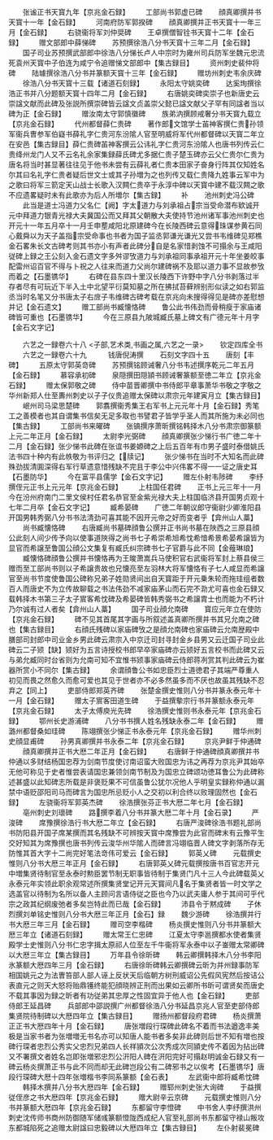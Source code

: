 <!-- { "loadSidebar": true } -->
　　张谧正书天寳九年【京兆金石録】
　　工部尚书郭虚已碑
　　顔真卿撰并书天寳十一年【金石録】
　　河南府防军郭揆碑
　　顔真卿撰并正书天寳十一年三月【金石録】
　　右骁衞将军刘仲奨碑
　　王卓撰僧智铨书天寳十二年【金石録】
　　赠文部郎中薛悌碑
　　苏预撰徐浩八分书天寳十三年二月【金石録】
　　国子司业苏预撰武部郎中徐浩八分悌长卢人中宗时为雍州司兵防军坐魏元忠流死袁州天寳中子伯连为咸宁令追赠悌文部郎中【集古録目】
　　资州刺史裴仲将碑
　　陆璩撰徐浩八分书并篆额天寳十三年【金石録】
　　赠坊州刺史韦余庆碑
　　徐浩八分书天寳十三载【诸道石刻録】
　　永阳太守姚奕碑
　　达奚珣撰徐浩正书并八分题额天寳十四年二月【金石録】
　　右唐姚奕碑奕崇子也新唐史云崇諡文献而此碑及张説所撰崇碑皆云諡文贞盖崇父懿已諡文献父子罕有同諡者当以碑为正【金石録】
　　赠汝南太守郭慎徽碑
　　族弟汭撰顾戒奢分书天寳九载立【京兆金石録】
　　代州都督薛仁贵碑
　　著作郎文馆学士苖神客撰仁贵孙领军衞兵曺参军伯嶷书薛礼字仁贵河东汾隂人官至明威将军代州都督碑以天寳二年立在安邑【集古録目】薛仁贵碑苖神客撰云公讳礼字仁贵河东汾隂人也唐书列传云仁贵绛州龙门人又不云名礼余家集録薛氏碑尤多据仁贵子楚玉碑亦云父仁贵尔仁贵为唐名将当时甚显著往往见于他书未尝有云薛礼者仁贵本田家子奋身行阵其仅知姓名尔其曰名礼字仁贵者疑后世文士或其子孙増为之也列传又载仁贵降九姓事云军中为之歌曰将军三箭定天山战士长歌入汉闗仁贵卒于永淳中碑以天寳中建不载汉闗之歌不应遗畧疑时未有此歌亦为后人所増尔【集古録】
　　补
　　池州刺史冯公碑
　　此当是道士冯道力父名仁【阙】字太道力与刘承祖占宗当受命潜布欵诚开元中拜道力银青光禄大夫冀国公而又拜其父朝散大夫使持节池州诸军事池州刺史也开元十一年五月卒十一月壬申塟咸阳北原建碑今在长陵西碑云意得珠谋参黄石同心戴舜以为天子盖指宗受命事也书者为国子监丞郭谦光谦光又尝书韦维碑见郑樵金石畧朱长文古碑考则其书亦小有声者此碑分自是名家惜剥蚀不可搨余与王咸阳従碑上録之王公刻入金石遗文字多舛谬攷道力与刘承祖同事承祖开元十年坐姜皎事配雷州诏百官不得与卜祝之人往来而道力父尚尔建碑祸不及耶以道力事不显故参攷而着之【石墨镌华】
　　右碑在县东四十里汉长陵西下许野中字八分书剥落过半存者尽有可玩近下半入土中北望平衍莫知墓之所在拂拭苔藓辨别形似读之如右郭监丞当时名笔又分书唐太子右庻子韦维碑古碑考载在京兆向未搜得得见是碑亦差慰想并记【金石遗文】
　　赠工部尚书臧懐恪碑
　　鲁公此书伟劲而骨稍瘦于家庙诸碑皆可重也【石墨镌华】
　　今在三原县九陂城臧氏墓上碑文有广德元年十月字【金石文字记】








　　六艺之一録卷六十八
<子部,艺术类,书画之属,六艺之一录>
　　钦定四库全书
　　六艺之一録卷六十九　　　钱唐倪涛撰
　　石刻文字四十五
　　唐刻【丰碑】
　　五原太守郭英竒碑
　　苏预撰铭顾诫奢八分书韦述撰序乾元二年五月【金石録】
　　慕容承初碑
　　泉隠撰田隠頴书顾诫奢篆额至徳二年立【京兆金石録】
　　赠太保郭敬之碑
　　侍中苗晋卿撰中书侍郎平章事萧华书敬之字敬之华州新郑人仕至夀州刺史以子子仪贵追赠太保碑以肃宗元年建寅月立【集古録目】
　　岷州司马梁思楚碑
　　郭翥撰衞秀集王右军书上元元年十月【金石録】秀笔工之善模者也其自谓集书信矣无足多取也书譬君子皆学乎圣人而其所施为未必同也【集古録】
　　工部尚书来曜碑
　　张镐撰序萧昕撰铭韩择木八分书肃宗御篆额上元二年正月【金石録】
　　太尉李光弼碑
　　顔真卿撰张少悌行书广徳二年十二月【金石録】张少悌书此碑在张谊书姜嫄碑之上后五百年有巾男子盛时泰借姚氏法书四十种内有此帙敬为书评归之【牍记】
　　张少悌书在当时不大知名而此碑殊劲拔清圎深得右军行草遗意惜残缺不完且于李公中兴伟畧不得一一证之唐史耳【石墨防华】
　　今在富平县儒学【金石文字记】
　　赠左仆射韦陟碑
　　李纾撰侄元正书上元元年【京兆金石録】
　　上柱国任君碑
　　正书上元三年十一月今在汾州府南门二里文侯村任君名恭官至金紫光禄大夫上柱国临济县开国男贞观十七年二月卒【金石文字记】
　　臧希晏碑
　　广徳二年朝议郎守衞尉少卿淮阳县开国男韩秀弼八分书书法清劲可喜其能不因开元帝之好而变者乎【弇州山人藁】
　　尚书臧懐恪碑
　　右唐臧尚书墓碑顔鲁公撰并正书尚书墓在陜西之三原县顔公此刻人间少传予向以使事道陜得之尚书七子希崇希旭希忱希愔希景希晏希譲皆为显官而希譲至鲁国公顔公文集复有臧氏纠宗碑书七子官爵与此不同【金薤琳琅】
　　臧懐恪碑顔鲁公撰并书懐恪再为王晙萧嵩兵马使积官右武衞将军封上蔡县侯三赠而至工部尚书则以子希譲贵故也兄懐亮至左羽林大将军懐恪有子七人咸显而希譲官至尚书节度使鲁国公碑称兄弟子姓勋贤间出自天寳距于开元乗朱轮而拖珪组者数百人而唐史不为立传故聊载之书法伟劲不减家庙茅山而石完不泐尤可喜也金石録又载韩择木书第三子太子賔客希忱碑及希晏碑皆韩秀弼书之希譲胄士也而能为不朽计乃尔诚有过人者矣【弇州山人藁】
　　国子司业顔允南碑
　　寳应元年立在使防【京兆金石録】
　　碑不见其首尾其字画与所叙述盖真卿所撰并书其兄允南之碑也【集古録目】
　　右顔氏残碑以家庙碑攷之是顔允南碑也家庙碑云允南歴殿中膳部司封郎中司业金乡男此碑云肃宗入中京迁司封寻封金乡县男又云迁国子司业此碑云二子颎【缺】颎好为五言诗授校书郎早卒家庙碑亦云颎好五言校书而此碑又云与弟允臧同时台省则为允南可知不宜惟书颎事家庙碑云侍郎蒋冽赏其判此碑云为崔器所赏小不同尔【集古録】
　　余谓顔鲁公书如忠臣烈士道徳君子其端严尊重人初见而畏之然愈久而愈可爱也其见于世者亦不必多然虽多而不厌也故虽其残缺不忍弃之【同上】
　　吏部侍郎郑英齐碑
　　张楚金撰史惟则八分书并篆永泰元年十一月【金石録】
　　赠太子賔客田道生碑
　　于益撰摰宗行书并篆额永泰元年【京兆金石録】
　　太子太傅庾光先碑
　　徐浩撰史惟则书永泰元年【京兆金石録】
　　鄂州长史游浦碑
　　八分书书撰人姓名残缺永泰二年【金石録】
　　赠潞州都督桑如珪碑
　　陈翊撰张少悌正书永泰元年【京兆金石録】
　　赠华州刺史顔显甫碑
　　孙男真卿撰并书永泰二年【京兆金石録】
　　京兆尹鲜于仲通碑
　　顔真卿撰并正书大厯二年正月【金石録】
　　右唐鲜于仲通碑顔真卿撰并书仲通以多财结杨国忠荐为剑南节度使讨南诏蛮大败国忠为讳之再荐为京兆尹其始卒无他可称见于史者惟尝表请国忠兼领剑南节制及为国忠立碑颂功徳耳鲁公为此碑称述甚盛以此知碑志所载是非褒贬果不可信虽鲁公犹尔况他人乎明皇实録称仲通以漏禁中语贬邵阳司马而碑言为国忠所忌贬小人之交初以利合终以败理固然也【金石録】
　　左骁衞将军郭英杰碑
　　徐浩撰张芬正书大厯二年七月【金石録】
　　亳州刺史刘瓌碑
　　路撰李着八分书并篆大厯二年十月【金石录】
　　严浚碑
　　席豫撰徐浩行书大厯二年立【金石録】
　　右唐严浚碑徐浩书题礼部尚书防阳县开国子席某撰而其名残缺不可辨按天寳中席豫尝为此官而碑末有云豫平生交好知其为席豫撰也唐书列传云浚华州华隂人而碑言冯翊临晋人碑文字剥落所存无防惟其首大字十二尚完好笔法竒伟可爱云【金石録】
　　郭英乂碑
　　元载撰史惟则八分书大厯三年正月【金石録】
　　右唐郭英乂碑元载撰按唐书百官志开元中増集贤待制官至永泰时勲臣罢节制无职事皆待制于集贤门凡十三人今此碑载英乂永泰元年实领此职余观常述所撰集贤堂记开元天寳间凡名于集贤者皆一时文学之选盖官以待制为名所以备人主顾问言语侍従之臣也今乃以武夫庸人参于其间可乎代宗之政其纪纲废弛者多矣岂特此而已哉【金石録】
　　沛县令于黙成碑
　　子休烈撰刘单铭史惟则八分书大厯三年正月【金石】録
　　魏少游碑
　　徐浩撰并行书大厯三年三月【金石録】
　　赠司空李楷碑
　　杨炎撰史惟则八分书并篆额大厯三年立【诸道石刻録】
　　赠太常王仁忠碑
　　江夏太守李邕撰都水使者集贤殿学士史惟则八分书仁忠字揖太原祁人位至左千牛衞将军永泰中以子崟赠太常卿碑以大厯三年立【集古録目】
　　万年县令徐昕碑
　　韩云卿撰韩择木八分书李阳氷篆额大厯四年三月【金石録】
　　右唐徐昕碑韩云卿撰碑云昕为并州録事防军相国姚元之为法曺笞部人部人诬上反状天后临朝方树刑威诏公先假风宪然后按诘公表直元之则天大怒将贻鼎镬终能犯顔晓辨正刑而出果如云卿所书昕可谓贤矣而唐史不载其事因为録之昕者有功従弟其忠厚之性固宜异于他人也【金石録】
　　吏部侍郎王延昌碑
　　兵部郎中邵説撰广州都督徐浩八分书延昌京兆人官至吏部侍郎集贤院待制碑以大厯四年立【集古録目】
　　赠扬州都督段府君碑
　　杨炎撰萧正正书大厯四年十月【金石録】
　　唐张増段行琛碑此碑名不着而书法遒逸丰美极是当家书者为张増増无书名亦可以知唐人能书者多矣非此碑则后世不知有増也按碑行琛者忠烈公秀实父忠烈兄弟四人长祥頴次公次秀成次同頴史传不着因为拈出碑又不署撰文者姓名岂即张増邪忠烈公汧阳人碑在汧阳完好可搨赵明诚金石録又有一碑云杨炎撰萧正书与此不同而却无此碑岂段公有二碑邪书之以俟考【石墨镌华】唐段行琛碑大厯十四年张増楷书李同系篆额【金石表】
　　左武衞中郎将臧希忱碑
　　韩择木撰并八分书大厯四年【金石録】
　　赠郓州刺史张大询碑
　　于益撰従侄彦之书大厯四年【京兆金石録】
　　赠大尉辛云京碑
　　元载撰史惟则八分书并篆额大厯四年【京兆金石録】
　　东都留守李憕碑
　　中书舍人李纾撰洪州刺史沈传师书商州防御随军储彧篆额憕陇西成纪人官至礼部尚书东都留守禄山叛攻东都城陷死之追赠太尉諡曰忠毅碑以大厯四年立【集古録目】
　　左仆射裴冕碑
